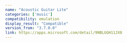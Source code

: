 ```yaml
---
name: "Acoustic Guitar Lite"
categories: ['music']
compatibility: emulation
display_result: "Compatible"
version_from: "3.7.0.0"
link: https://apps.microsoft.com/detail/9NBLGGH11JX0
---
```

